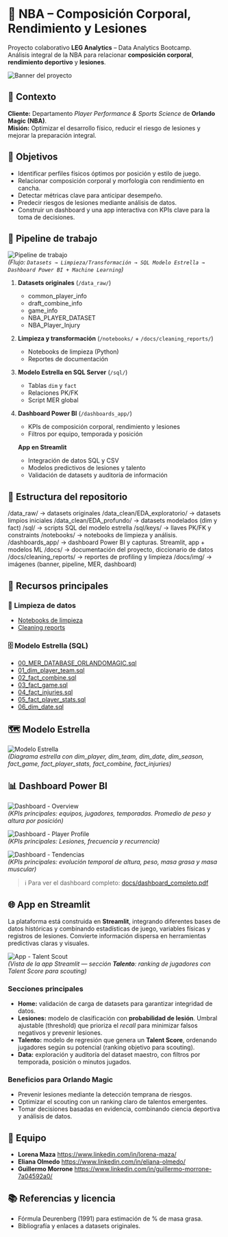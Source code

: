 # 🏀 NBA – Composición Corporal, Rendimiento y Lesiones

Proyecto colaborativo **LEG Analytics** – Data Analytics Bootcamp.  
Análisis integral de la NBA para relacionar **composición corporal**, **rendimiento deportivo** y **lesiones**.



<!-- Banner -->
![Banner del proyecto](docs/img/banner.png)  


## 📌 Contexto
**Cliente:** Departamento *Player Performance & Sports Science* de **Orlando Magic (NBA)**.  
**Misión:** Optimizar el desarrollo físico, reducir el riesgo de lesiones y mejorar la preparación integral.



## 🎯 Objetivos
- Identificar perfiles físicos óptimos por posición y estilo de juego.  
- Relacionar composición corporal y morfología con rendimiento en cancha.  
- Detectar métricas clave para anticipar desempeño.  
- Predecir riesgos de lesiones mediante análisis de datos.  
- Construir un dashboard y una app interactiva con KPIs clave para la toma de decisiones.



## 🔄 Pipeline de trabajo

![Pipeline de trabajo](docs/img/pipeline.png)  
*(Flujo: `Datasets → Limpieza/Transformación → SQL Modelo Estrella → Dashboard Power BI + Machine Learning`)*

1. **Datasets originales** (`/data_raw/`)  
   - common_player_info  
   - draft_combine_info  
   - game_info  
   - NBA_PLAYER_DATASET  
   - NBA_Player_Injury  

2. **Limpieza y transformación** (`/notebooks/` + `/docs/cleaning_reports/`)  
   - Notebooks de limpieza (Python)  
   - Reportes de documentación  

3. **Modelo Estrella en SQL Server** (`/sql/`)  
   - Tablas `dim` y `fact`  
   - Relaciones PK/FK  
   - Script MER global  

4. **Dashboard Power BI** (`/dashboards_app/`)  
   - KPIs de composición corporal, rendimiento y lesiones  
   - Filtros por equipo, temporada y posición  

   **App en Streamlit**
   - Integración de datos SQL y CSV  
   - Modelos predictivos de lesiones y talento  
   - Validación de datasets y auditoría de información



## 📂 Estructura del repositorio
/data_raw/ → datasets originales
/data_clean/EDA_exploratorio/ → datasets limpios iniciales
/data_clean/EDA_profundo/ → datasets modelados (dim y fact)
/sql/ → scripts SQL del modelo estrella
/sql/keys/ → llaves PK/FK y constraints
/notebooks/ → notebooks de limpieza y análisis.
/dashboards_app/ → dashboard Power BI y capturas. Streamlit, app + modelos ML
/docs/ → documentación del proyecto, diccionario de datos
/docs/cleaning_reports/ → reportes de profiling y limpieza
/docs/img/ → imágenes (banner, pipeline, MER, dashboard)



## 📑 Recursos principales

### 🧹 Limpieza de datos
- [Notebooks de limpieza](./notebooks/)  
- [Cleaning reports](./docs/cleaning_reports/)  

### 🗄️ Modelo Estrella (SQL)
- [00_MER_DATABASE_ORLANDOMAGIC.sql](./sql/00_MER_DATABASE_ORLANDOMAGIC.sql)  
- [01_dim_player_team.sql](./sql/01_dim_player_team.sql)  
- [02_fact_combine.sql](./sql/02_fact_combine.sql)  
- [03_fact_game.sql](./sql/03_fact_game.sql)  
- [04_fact_injuries.sql](./sql/04_fact_injuries.sql)  
- [05_fact_player_stats.sql](./sql/05_fact_player_stats.sql)  
- [06_dim_date.sql](./sql/dim_date.sql)  


## 🗺 Modelo Estrella

![Modelo Estrella](docs/img/mer.png)  
*(Diagrama estrella con dim_player, dim_team, dim_date, dim_season, fact_game, fact_player_stats, fact_combine, fact_injuries)*



## 📊 Dashboard Power BI

![Dashboard - Overview](docs/img/dashboard_1.png)  
*(KPIs principales: equipos, jugadores, temporadas. Promedio de peso y altura por posición)*

![Dashboard - Player Profile](docs/img/dashboard_2.png)  
*(KPIs principales: Lesiones, frecuencia y recurrencia)*

![Dashboard - Tendencias](docs/img/dashboard_3.png)  
*(KPIs principales: evolución temporal de altura, peso, masa grasa y masa muscular)*

> ℹ️ Para ver el dashboard completo: [docs/dashboard_completo.pdf](docs/dashboard_completo.pdf)



## 🌐 App en Streamlit
La plataforma está construida en **Streamlit**, integrando diferentes bases de datos históricas y combinando estadísticas de juego, variables físicas y registros de lesiones. Convierte información dispersa en herramientas predictivas claras y visuales.

![App - Talent Scout](docs/img/talent_scout.png)  
*(Vista de la app Streamlit — sección **Talento**: ranking de jugadores con Talent Score para scouting)*


### Secciones principales
- **Home:** validación de carga de datasets para garantizar integridad de datos.  
- **Lesiones:** modelo de clasificación con **probabilidad de lesión**. Umbral ajustable (threshold) que prioriza el *recall* para minimizar falsos negativos y prevenir lesiones.  
- **Talento:** modelo de regresión que genera un **Talent Score**, ordenando jugadores según su potencial (ranking objetivo para scouting).  
- **Data:** exploración y auditoría del dataset maestro, con filtros por temporada, posición o minutos jugados.  

### Beneficios para Orlando Magic
- Prevenir lesiones mediante la detección temprana de riesgos.  
- Optimizar el scouting con un ranking claro de talentos emergentes.  
- Tomar decisiones basadas en evidencia, combinando ciencia deportiva y análisis de datos.  



## 👥 Equipo

- **Lorena Maza** https://www.linkedin.com/in/lorena-maza/
- **Eliana Olmedo** https://www.linkedin.com/in/eliana-olmedo/
- **Guillermo Morrone** https://www.linkedin.com/in/guillermo-morrone-7a04592a0/



## 📚 Referencias y licencia
- Fórmula Deurenberg (1991) para estimación de % de masa grasa.  
- Bibliografía y enlaces a datasets originales.  




